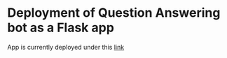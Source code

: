 # Deployment of Question Answering bot as a Flask app

App is currently deployed under this [link](https://5452-80-238-117-31.eu.ngrok.io)
